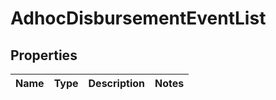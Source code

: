 # AdhocDisbursementEventList

## Properties
Name | Type | Description | Notes
------------ | ------------- | ------------- | -------------
